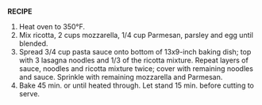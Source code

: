 **RECIPE**
  1. Heat oven to 350°F.
  2. Mix ricotta, 2 cups mozzarella, 1/4 cup Parmesan, parsley and egg until blended.
  3. Spread 3/4 cup pasta sauce onto bottom of 13x9-inch baking dish; top with 3 lasagna noodles and 1/3 of the ricotta mixture. Repeat layers of sauce, noodles and ricotta mixture twice; cover with remaining noodles and sauce. Sprinkle with remaining mozzarella and Parmesan.
  4. Bake 45 min. or until heated through. Let stand 15 min. before cutting to serve.